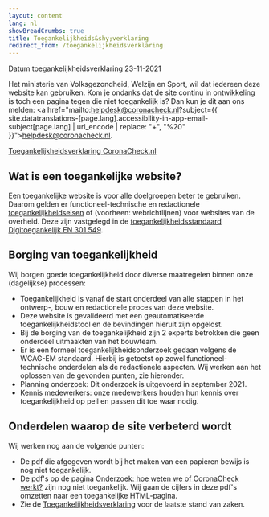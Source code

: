```yaml
---
layout: content
lang: nl
showBreadCrumbs: true
title: Toegankelijkheids&shy;verklaring
redirect_from: /toegankelijkheidsverklaring
---
```

Datum toegankelijkheidsverklaring 23-11-2021

Het ministerie van Volksgezondheid, Welzijn en Sport, wil dat iedereen deze website kan gebruiken. Kom je ondanks dat de site continu in ontwikkeling is toch een pagina tegen die niet toegankelijk is? Dan kun je dit aan ons melden: <a href="mailto:helpdesk@coronacheck.nl?subject={{ site.datatranslations-[page.lang].accessibility-in-app-email-subject[page.lang] | url_encode | replace: "+", "%20" }}">helpdesk@coronacheck.nl</a>. 

<a href="https://www.toegankelijkheidsverklaring.nl/register/4230" lang="nl" rel="noreferrer noopener">Toegankelijkheidsverklaring CoronaCheck.nl</a>

## Wat is een toegankelijke website?

Een toegankelijke website is voor alle doelgroepen beter te gebruiken. Daarom gelden er functioneel-technische en redactionele [toegankelijkheidseisen](https://www.digitoegankelijk.nl/) of (voorheen: webrichtlijnen) voor websites van de overheid. Deze zijn vastgelegd in de [toegankelijkheidsstandaard Digitoegankelijk EN 301 549](https://www.forumstandaardisatie.nl/open-standaarden/digitoegankelijk-en-301-549-met-wcag-21).

## Borging van toegankelijkheid

Wij borgen goede toegankelijkheid door diverse maatregelen binnen onze (dagelijkse) processen:

-   Toegankelijkheid is vanaf de start onderdeel van alle stappen in het ontwerp-, bouw en redactionele proces van deze website.
-   Deze website is gevalideerd met een geautomatiseerde toegankelijkheidstool en de bevindingen hieruit zijn opgelost. 
-   Bij de borging van de toegankelijkheid zijn 2 experts betrokken die geen onderdeel uitmaakten van het bouwteam.
-   Er is een formeel toegankelijkheidsonderzoek gedaan volgens de WCAG-EM standaard. Hierbij is getoetst op zowel functioneel-technische onderdelen als de redactionele aspecten. Wij werken aan het oplossen van de gevonden punten, zie hieronder.
-   Planning onderzoek: Dit onderzoek is uitgevoerd in september 2021.
-   Kennis medewerkers: onze medewerkers houden hun kennis over toegankelijkheid op peil en passen dit toe waar nodig.

## Onderdelen waarop de site verbeterd wordt

Wij werken nog aan de volgende punten:

-   De pdf die afgegeven wordt bij het maken van een papieren bewijs is nog niet toegankelijk.
-   De pdf's op de pagina [Onderzoek: hoe weten we of CoronaCheck werkt?](https://coronacheck.nl/nl/faq/7-1-onderzoek-hoe-weten-we-of-coronacheck-werkt/) zijn nog niet toegankelijk. Wij gaan de cijfers in deze pdf's omzetten naar een toegankelijke HTML-pagina.
-   Zie de <a href="https://www.toegankelijkheidsverklaring.nl/register/4230" lang="nl" rel="noreferrer noopener">Toegankelijkheidsverklaring</a> voor de laatste stand van zaken.
